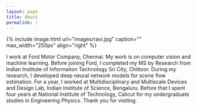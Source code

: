 ```yaml
---
layout: page
title: About
permalink: /
---
```


{% include image.html url="images/ravi.jpg" caption="" max_width="250px" align="right" %}

I work at Ford Motor Company, Chennai. My work is on computer vision and machine learning. Before joining Ford, I completed my MS by Research from Indian Institute of Information Technology Sri City, Chittoor. During my research, I developed deep neural network models for scene flow estimation. For a year, I worked at Multidisciplinary and Multiscale Devices and Design Lab, Indian Institute of Science, Bengaluru. Before that I spent four years at National Institute of Technology, Calicut for my undergraduate studies in Engineering Physics. Thank you for visiting.

<!-- 
## Contact

Rebel base <br />
[Yavin] <br />
Galaxy far far away<br />
Email: [chewy@rebel.com]


[Yavin]: https://en.wikipedia.org/wiki/Yavin
[chewy@rebel.com]: mailto:chewy@rebel.com
-->
